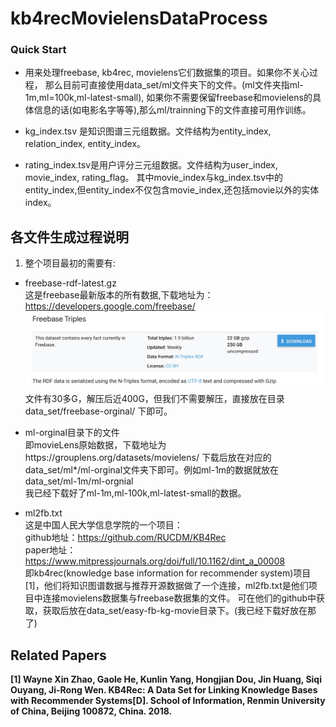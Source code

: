# kb4recMovielensDataProcess

### Quick Start
* 用来处理freebase, kb4rec, movielens它们数据集的项目。如果你不关心过程，
那么目前可直接使用data_set/ml文件夹下的文件。(ml文件夹指ml-1m,ml=100k,ml-latest-small),
如果你不需要保留freebase和movielens的具体信息的话(如电影名字等等),那么ml/trainning下的文件直接可用作训练。

* kg_index.tsv 是知识图谱三元组数据。文件结构为entity_index, relation_index, entity_index。

* rating_index.tsv是用户评分三元组数据。文件结构为user_index, movie_index, rating_flag。
其中movie_index与kg_index.tsv中的entity_index,但entity_index不仅包含movie_index,还包括movie以外的实体index。

## <div id="各文件生成过程说明"></div>各文件生成过程说明
1. 整个项目最初的需要有:

* freebase-rdf-latest.gz<br>
这是freebase最新版本的所有数据,下载地址为：https://developers.google.com/freebase/
![freebase dump](readme_figure/dump.jpg)
文件有30多G，解压后近400G，但我们不需要解压，直接放在目录data_set/freebase-orginal/ 下即可。

* ml-orginal目录下的文件<br>
即movieLens原始数据，下载地址为https://grouplens.org/datasets/movielens/
下载后放在对应的data_set/ml*/ml-orginal文件夹下即可。例如ml-1m的数据就放在data_set/ml-1m/ml-orgnial<br>
我已经下载好了ml-1m,ml-100k,ml-latest-small的数据。

* ml2fb.txt<br>
这是中国人民大学信息学院的一个项目：<br>
github地址：https://github.com/RUCDM/KB4Rec<br>
paper地址：https://www.mitpressjournals.org/doi/full/10.1162/dint_a_00008<br>
即kb4rec(knowledge base information for recommender system)项目[1]，他们将知识图谱数据与推荐开源数据做了一个连接，ml2fb.txt是他们项目中连接movielens数据集与freebase数据集的文件。
可在他们的github中获取，获取后放在data_set/easy-fb-kg-movie目录下。(我已经下载好放在那了)





## <div id="Papers"></div>Related Papers
<strong><div id="Ref-1"></div>[1]
Wayne Xin Zhao, Gaole He, Kunlin Yang, Hongjian Dou, Jin Huang, Siqi Ouyang, Ji-Rong Wen.
KB4Rec: A Data Set for Linking Knowledge Bases with Recommender Systems[D].
School of Information, Renmin University of China, Beijing 100872, China. 2018.


